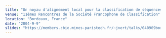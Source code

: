 ```yaml
---
title: "Un noyau d'alignement local pour la classification de séquences biologiques"
venue: "11èmes Rencontres de la Société Francophone de Classification"
location: "Bordeaux, France"
date: "2004-9-9"
slides: "https://members.cbio.mines-paristech.fr/~jvert/talks/040909bordeaux/bordeux.pdf"
---
```

